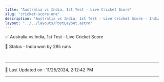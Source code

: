 ```yaml
---
title: "Australia vs India, 1st Test - Live Cricket Score"
slug: "cricket-score-one"
description: "Australia vs India, 1st Test - Live Cricket Score - India won by 295 runs."
layout: "../../layouts/PostLayout.astro"
--- 
```


✅ Australia vs India, 1st Test - Live Cricket Score

📑 Status - India won by 295 runs

<br />

***

📝 Last Updated on : 11/25/2024, 2:12:42 PM

***

